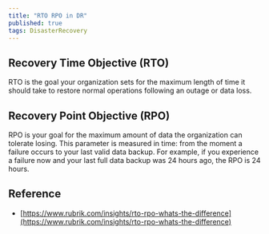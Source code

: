```yaml
---
title: "RTO RPO in DR"
published: true
tags: DisasterRecovery
---
```


## Recovery Time Objective (RTO)

RTO is the goal your organization sets for the maximum length of time it should take to restore normal operations
following an outage or data loss.

## Recovery Point Objective (RPO)

RPO is your goal for the maximum amount of data the organization can tolerate losing. This parameter is measured in
time: from the moment a failure occurs to your last valid data backup. For example, if you experience a failure now and
your last full data backup was 24 hours ago, the RPO is 24 hours. 

## Reference

- [https://www.rubrik.com/insights/rto-rpo-whats-the-difference](https://www.rubrik.com/insights/rto-rpo-whats-the-difference)